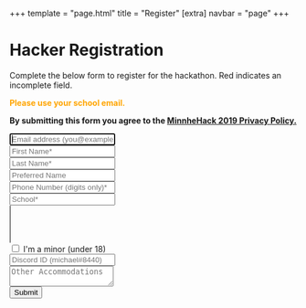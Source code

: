 +++
template = "page.html"
title = "Register"
[extra]
navbar = "page"
+++

# Hacker Registration

Complete the below form to register for the hackathon. Red indicates an incomplete field.

<p style="color: orange; font-weight: bold;">Please use your school email.</p>

<b>By submitting this form you agree to the <a href="/privacypolicy">MinnheHack 2019 Privacy Policy.</a></b>

<form action="/api/registration/register" method="POST" class="signupform2">
	<div class="row">
		<div class="col-12"><input type="email" name="email" placeholder="Email address (you@example.com)*" autocomplete="email" autofocus required /></div>
	</div>
	<div class="row">
		<div class="col-6"><input type="text" name="firstName" placeholder="First Name*" autocomplete="given-name" required /></div>
		<div class="col-6"><input type="text" name="lastName" placeholder="Last Name*" autocomplete="family-name" required /></div>
	</div>
	<div class="row">
		<div class="col-12"><input type="text" name="prefName" placeholder="Preferred Name" /></div>
	</div>
	<div class="row">
		<div class="col-12"><input type="text" name="phone" placeholder="Phone Number (digits only)*" autocomplete="tel-national" required pattern="\d{10,}" /></div>
	</div>
	<div class="row">
		<div class="col-12"><input type="text" class="typeahead" name="school" placeholder="School*" required pattern=".*[^\s].*" /></div>
	</div>
	<div class="row">
		<div class="col-12">
			<select multiple name="dietaryRestrictions[]" data-role="tagsinput" placeholder="Dietary Restrictions"></select>
		</div>
	</div>
	<div class="row">
		<div class="col-12"><label class="container"><input type="checkbox" name="minor" /><span class="checkmark"></span> I'm a minor (under 18)</label></div>
	</div>
	<div class="row">
		<div class="col-12"><input type="text" name="discord" placeholder="Discord ID (michael#8440)" pattern=".*#[0-9]{4}"/></div>
	</div>
	<div class="row">
		<div class="col-12"><textarea name="accommodations" placeholder="Other Accommodations"></textarea></div>
	</div>
	<div class="row">
		<div class="col-12"><input type="submit" /></div>
	</div>
</form>

<link rel="stylesheet" href="/signup.css" />
<script type="text/javascript" src="/jquery.js"></script>
<script type="text/javascript" src="/tagsinput.js"></script>
<script type="text/javascript" src="/typeahead.js"></script>
<script type="text/javascript" src="/signup.js"></script>
<script type="text/javascript">
</script>
